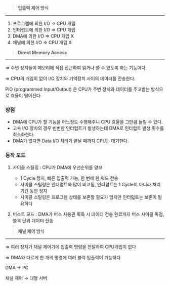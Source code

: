 > **입출력 제어 방식**
> 

---

1. 프로그램에 의한 I/O ⇒ CPU 개입 
2. 인터럽트에 의한 I/O ⇒ CPU 개입
3. DMA에 의한 I/O ⇒ CPU 개입 X
4. 채널에 의한 I/O ⇒ CPU 개입 X

> **Direct Memory Access**
> 

---

⇒ 주변 장치들이 메모리에 직접 접근하여 읽거나 쓸 수 있도록 하는 기능이다.

⇒ CPU의 개입이 없이 I/O 장치와 기억장치 사이의 데이터를 전송한다.

PIO (programmed Input/Output) 은 CPU가 주변 장치와 데이터를 주고받는 방식으로 효율이 떨어진다.

### 장점

- DMA에 CPU가 할 기능을 어느정도 수행해주니 CPU 효율을 그만큼 늘릴 수 있다.
- 고속 I/O 장치의 경우 빈번한 인터럽트가 발생하는데 DMA로 인터럽트 발생 횟수를 최소화한다.
- DMA가 없다면 Data I/O 처리가 끝날 때까지 CPU는 대기한다.

### 동작 모드

1. 사이클 스틸링 : CPU가 DMA에 우선순위를 양보
    - 1 Cycle 정지, 빠른 입출력 가능, 한 번에 한 워드 전송
    - 사이클 스틸링은 인터럽트와 많이 비교됨, 인터럽트는 1 Cycle이 아니라 처리 기간 동안 정지
    - 사이클 스틸링은 프로그램 상태를 보존할 필요가 없지만 인터럷트는 보존이 필요하다

1. 버스트 모드 : DMA가 버스 사용권 획득 시 데이터 전송 완료까지 버스 사이클 독점, 블록 단위 데이터 전송

> **채널 제어 방식**
> 

---

⇒ 여러 장치가 채널 제어기에 입출력 명령을 전달하여 CPU개입이 없다

⇒ DMA와 다르게 한 개의 명령에 여러 블럭 입출력이 가능하다

DMA → PC

채널 제어 → 대형 서버
